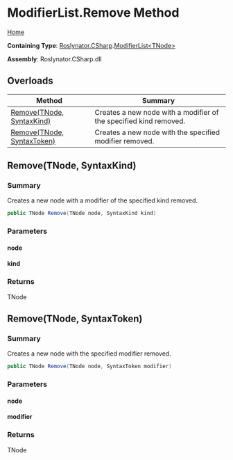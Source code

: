 <a name="_Top"></a>

# ModifierList\.Remove Method

[Home](../../../../README.md#_Top)

**Containing Type**: [Roslynator.CSharp](../../README.md#_Top)\.[ModifierList\<TNode>](../README.md#_Top)

**Assembly**: Roslynator\.CSharp\.dll

## Overloads

| Method | Summary |
| ------ | ------- |
| [Remove(TNode, SyntaxKind)](#Roslynator_CSharp_ModifierList_1_Remove__0_Microsoft_CodeAnalysis_CSharp_SyntaxKind_) | Creates a new node with a modifier of the specified kind removed\. |
| [Remove(TNode, SyntaxToken)](#Roslynator_CSharp_ModifierList_1_Remove__0_Microsoft_CodeAnalysis_SyntaxToken_) | Creates a new node with the specified modifier removed\. |

## Remove\(TNode, SyntaxKind\) <a name="Roslynator_CSharp_ModifierList_1_Remove__0_Microsoft_CodeAnalysis_CSharp_SyntaxKind_"></a>

### Summary

Creates a new node with a modifier of the specified kind removed\.

```csharp
public TNode Remove(TNode node, SyntaxKind kind)
```

### Parameters

#### node

#### kind

### Returns

TNode

## Remove\(TNode, SyntaxToken\) <a name="Roslynator_CSharp_ModifierList_1_Remove__0_Microsoft_CodeAnalysis_SyntaxToken_"></a>

### Summary

Creates a new node with the specified modifier removed\.

```csharp
public TNode Remove(TNode node, SyntaxToken modifier)
```

### Parameters

#### node

#### modifier

### Returns

TNode

